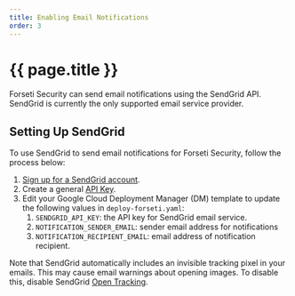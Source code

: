 ```yaml
---
title: Enabling Email Notifications
order: 3 
---
```

#  {{ page.title }}

Forseti Security can send email notifications using the SendGrid API. SendGrid
is currently the only supported email service provider.

## Setting Up SendGrid

To use SendGrid to send email notifications for Forseti Security, follow the
process below:

1.  [Sign up for a SendGrid account](https://sendgrid.com/).
1.  Create a general
    [API Key](https://sendgrid.com/docs/User_Guide/Settings/api_keys.html).
1.  Edit your Google Cloud Deployment Manager (DM) template to update the
    following values in `deploy-forseti.yaml`:
    1.  `SENDGRID_API_KEY`: the API key for SendGrid email service.
    1.  `NOTIFICATION_SENDER_EMAIL`: sender email address for notifications
    1.  `NOTIFICATION_RECIPIENT_EMAIL`: email address of notification recipient.

Note that SendGrid automatically includes an invisible tracking pixel in your
emails. This may cause email warnings about opening images. To disable this,
disable SendGrid
[Open Tracking](https://sendgrid.com/docs/User_Guide/Settings/tracking.html#-Open-Tracking).
